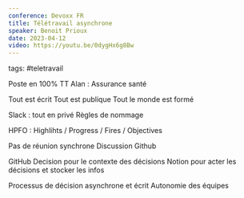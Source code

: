 ```yaml
---
conference: Devoxx FR
title: Télétravail asynchrone
speaker: Benoit Prioux
date: 2023-04-12
video: https://youtu.be/0dygHx6g8Bw
---
```

tags: #teletravail

Poste en 100% TT
Alan : Assurance santé

Tout est écrit
Tout est publique
Tout le monde est formé

Slack : tout en privé
Règles de nommage

HPFO : Highlihts / Progress / Fires / Objectives

Pas de réunion synchrone
Discussion Github

GitHub Decision pour le contexte des décisions
Notion pour acter les décisions et stocker les infos

Processus de décision asynchrone et écrit
Autonomie des équipes


